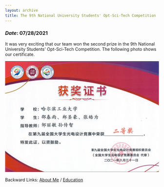 ```yaml
---
layout: archive
title: The 9th National University Students' Opt-Sci-Tech Competition
---
```

### *Date*: 07/28/2021

It was very exciting that our team won the second prize in the 9th National University Students' Opt-Sci-Tech Competition. The following photo shows our certificate.

<img src="/news/imgs/opt-ele.png">

Backward Links: [About Me](../_pages/about.md) / [Education](../_pages/education.md)


